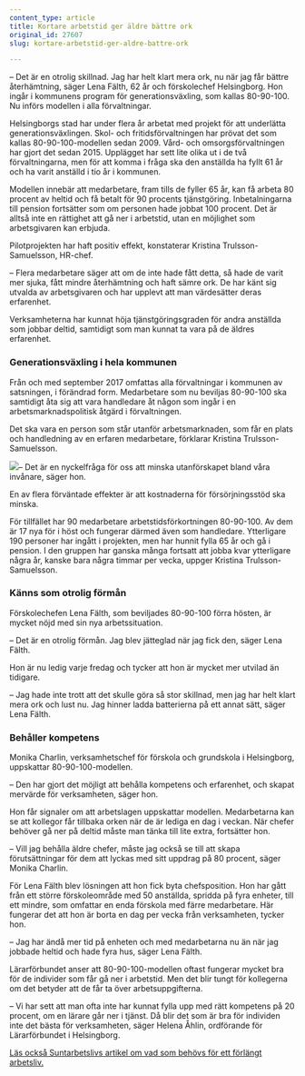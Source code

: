```yaml
---
content_type: article
title: Kortare arbetstid ger äldre bättre ork
original_id: 27607
slug: kortare-arbetstid-ger-aldre-battre-ork

---
```


– Det är en otrolig skillnad. Jag har helt klart mera ork, nu när jag får bättre återhämtning, säger Lena Fälth, 62 år och förskolechef Helsingborg. Hon ingår i kommunens program för generationsväxling, som kallas 80-90-100. Nu införs modellen i alla förvaltningar.

Helsingborgs stad har under flera år arbetat med projekt för att underlätta generationsväxlingen. Skol- och fritidsförvaltningen har prövat det som kallas 80-90-100-modellen sedan 2009. Vård- och omsorgsförvaltningen har gjort det sedan 2015. Upplägget har sett lite olika ut i de två förvaltningarna, men för att komma i fråga ska den anställda ha fyllt 61 år och ha varit anställd i tio år i kommunen.

Modellen innebär att medarbetare, fram tills de fyller 65 år, kan få arbeta 80 procent av heltid och få betalt för 90 procents tjänstgöring. Inbetalningarna till pension fortsätter som om personen hade jobbat 100 procent. Det är alltså inte en rättighet att gå ner i arbetstid, utan en möjlighet som arbetsgivaren kan erbjuda.

Pilotprojekten har haft positiv effekt, konstaterar Kristina Trulsson-Samuelsson, HR-chef.

– Flera medarbetare säger att om de inte hade fått detta, så hade de varit mer sjuka, fått mindre återhämtning och haft sämre ork. De har känt sig utvalda av arbetsgivaren och har upplevt att man värdesätter deras erfarenhet.

Verksamheterna har kunnat höja tjänstgöringsgraden för andra anställda som jobbar deltid, samtidigt som man kunnat ta vara på de äldres erfarenhet.

### Generationsväxling i hela kommunen

Från och med september 2017 omfattas alla förvaltningar i kommunen av satsningen, i förändrad form. Medarbetare som nu beviljas 80-90-100 ska samtidigt åta sig att vara handledare åt någon som ingår i en arbetsmarknadspolitisk åtgärd i förvaltningen.

Det ska vara en person som står utanför arbetsmarknaden, som får en plats och handledning av en erfaren medarbetare, förklarar Kristina Trulsson-Samuelsson.

[![](https://www.suntarbetsliv.se/wp-content/uploads/2017/10/200x240-kristina-trulsson-samuelsson.jpg)](https://www.suntarbetsliv.se/wp-content/uploads/2017/10/200x240-kristina-trulsson-samuelsson.jpg)– Det är en nyckelfråga för oss att minska utanförskapet bland våra invånare, säger hon.

En av flera förväntade effekter är att kostnaderna för försörjningsstöd ska minska.

För tillfället har 90 medarbetare arbetstidsförkortningen 80-90-100. Av dem är 17 nya för i höst och fungerar därmed även som handledare. Ytterligare 190 personer har ingått i projekten, men har hunnit fylla 65 år och gå i pension. I den gruppen har ganska många fortsatt att jobba kvar ytterligare några år, kanske bara några timmar per vecka, uppger Kristina Trulsson-Samuelsson.

### Känns som otrolig förmån

Förskolechefen Lena Fälth, som beviljades 80-90-100 förra hösten, är mycket nöjd med sin nya arbetssituation.

– Det är en otrolig förmån. Jag blev jätteglad när jag fick den, säger Lena Fälth.

Hon är nu ledig varje fredag och tycker att hon är mycket mer utvilad än tidigare.

– Jag hade inte trott att det skulle göra så stor skillnad, men jag har helt klart mera ork och lust nu. Jag hinner ladda batterierna på ett annat sätt, säger Lena Fälth.

### Behåller kompetens

Monika Charlin, verksamhetschef för förskola och grundskola i Helsingborg, uppskattar 80-90-100-modellen.

– Den har gjort det möjligt att behålla kompetens och erfarenhet, och skapat mervärde för verksamheten, säger hon.

Hon får signaler om att arbetslagen uppskattar modellen. Medarbetarna kan se att kollegor får tillbaka orken när de är lediga en dag i veckan. När chefer behöver gå ner på deltid måste man tänka till lite extra, fortsätter hon.

– Vill jag behålla äldre chefer, måste jag också se till att skapa förutsättningar för dem att lyckas med sitt uppdrag på 80 procent, säger Monika Charlin.

För Lena Fälth blev lösningen att hon fick byta chefsposition. Hon har gått från ett större förskoleområde med 50 anställda, spridda på fyra enheter, till ett mindre, som omfattar en enda förskola med färre medarbetare. Här fungerar det att hon är borta en dag per vecka från verksamheten, tycker hon.

– Jag har ändå mer tid på enheten och med medarbetarna nu än när jag jobbade heltid och hade fyra hus, säger Lena Fälth.

Lärarförbundet anser att 80-90-100-modellen oftast fungerar mycket bra för de individer som får gå ner i arbetstid. Men det blir tungt för kollegerna om det betyder att de får ta över arbetsuppgifterna.

– Vi har sett att man ofta inte har kunnat fylla upp med rätt kompetens på 20 procent, om en lärare går ner i tjänst. Då blir det som är bra för individen inte det bästa för verksamheten, säger Helena Åhlin, ordförande för Lärarförbundet i Helsingborg.

[Läs också Suntarbetslivs artikel om vad som behövs för ett förlängt arbetsliv.](https://www.suntarbetsliv.se/rapporterat/ett-forlangt-arbetsliv-kraver-forandring/)

